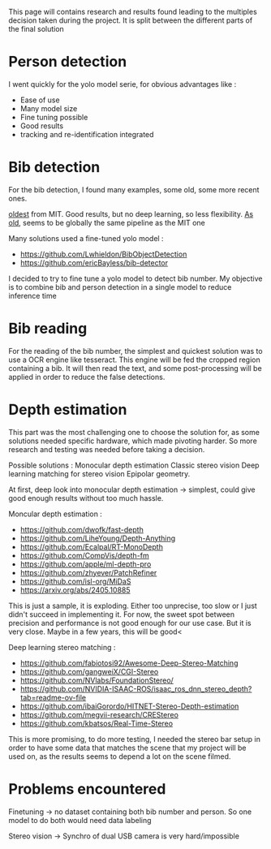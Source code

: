 This page will contains research and results found leading to the multiples decision taken during the project. It is split between the different parts of the final solution

# Person detection

I went quickly for the yolo model serie, for obvious advantages like :
- Ease of use
- Many model size
- Fine tuning possible
- Good results
- tracking and re-identification integrated

# Bib detection
For the bib detection, I found many examples, some old, some more recent ones.

[oldest](https://people.csail.mit.edu/talidekel/RBNR.html) from MIT. Good results, but no deep learning, so less flexibility.
[As old](https://github.com/gheinrich/bibnumber), seems to be globally the same pipeline as the MIT one

Many solutions used a fine-tuned yolo model :
- https://github.com/Lwhieldon/BibObjectDetection
- https://github.com/ericBayless/bib-detector

I decided to try to fine tune a yolo model to detect bib number. My objective is to combine bib and person detection in a single model to reduce inference time

# Bib reading
For the reading of the bib number, the simplest and quickest solution was to use a OCR engine like tesseract. This engine will be fed the cropped region containing a bib. It will then read the text, and some post-processing will be applied in order to reduce the false detections.

# Depth estimation
This part was the most challenging one to choose the solution for, as some solutions needed specific hardware, which made pivoting harder. So more research and testing was needed before taking a decision.

Possible solutions :
Monocular depth estimation
Classic stereo vision
Deep learning matching for stereo vision
Epipolar geometry.

At first, deep look into monocular depth estimation -> simplest, could give good enough results without too much hassle.

Moncular depth estimation : 
- https://github.com/dwofk/fast-depth
- https://github.com/LiheYoung/Depth-Anything
- https://github.com/Ecalpal/RT-MonoDepth
- https://github.com/CompVis/depth-fm
- https://github.com/apple/ml-depth-pro
- https://github.com/zhyever/PatchRefiner
- https://github.com/isl-org/MiDaS
- https://arxiv.org/abs/2405.10885

This is just a sample, it is exploding. Either too unprecise, too slow or I just didn't succeed in implementing it. For now, the sweet spot between precision and performance is not good enough for our use case. But it is very close. Maybe in a few years, this will be good<

Deep learning stereo matching :
- https://github.com/fabiotosi92/Awesome-Deep-Stereo-Matching
- https://github.com/gangweiX/CGI-Stereo
- https://github.com/NVlabs/FoundationStereo/
- https://github.com/NVIDIA-ISAAC-ROS/isaac_ros_dnn_stereo_depth?tab=readme-ov-file
- https://github.com/ibaiGorordo/HITNET-Stereo-Depth-estimation
- https://github.com/megvii-research/CREStereo
- https://github.com/kbatsos/Real-Time-Stereo

This is more promising, to do more testing, I needed the stereo bar setup in order to have some data that matches the scene that my project will be used on, as the results seems to depend a lot on the scene filmed.


# Problems encountered

Finetuning -> no dataset containing both bib number and person. So one model to do both would need data labeling

Stereo vision -> Synchro of dual USB camera is very hard/impossible
